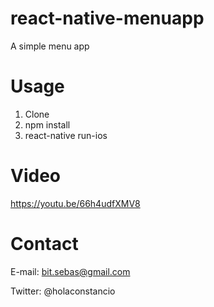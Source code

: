 # react-native-menuapp
A simple menu app 

# Usage

1. Clone
2. npm install
3. react-native run-ios

# Video
https://youtu.be/66h4udfXMV8

# Contact

E-mail: bit.sebas@gmail.com

Twitter: @holaconstancio

